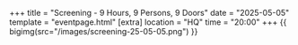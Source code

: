 +++
title = "Screening - 9 Hours, 9 Persons, 9 Doors"
date = "2025-05-05"
template = "eventpage.html"
[extra]
location = "HQ"
time = "20:00"
+++
{{ bigimg(src="/images/screening-25-05-05.png") }}
